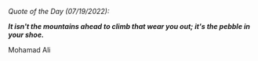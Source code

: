 *Quote of the Day (07/19/2022):*

_**It isn't the mountains ahead to climb that wear you out; it's the pebble in your shoe.**_

Mohamad Ali